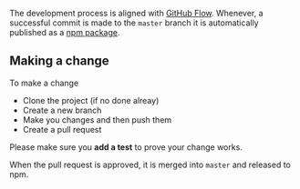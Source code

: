 The development process is aligned with [GitHub Flow](https://guides.github.com/introduction/flow/).  Whenever, a successful commit is made to the `master` branch it is automatically published as a [npm package](https://www.npmjs.com/package/isq).

## Making a change

To make a change
* Clone the project (if no done alreay)
* Create a new branch
* Make you changes and then push them
* Create a pull request

Please make sure you **add a test** to prove your change works.

When the pull request is approved, it is merged into `master` and released to npm.